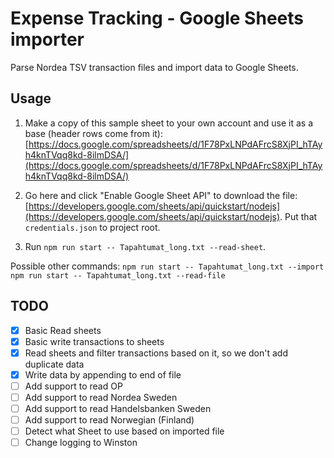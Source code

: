 # Expense Tracking - Google Sheets importer
Parse Nordea TSV transaction files and import data to Google Sheets.

## Usage
1. Make a copy of this sample sheet to your own account and use it as a base (header rows come from it): [https://docs.google.com/spreadsheets/d/1F78PxLNPdAFrcS8XjPI_hTAyh4knTVqq8kd-8ilmDSA/](https://docs.google.com/spreadsheets/d/1F78PxLNPdAFrcS8XjPI_hTAyh4knTVqq8kd-8ilmDSA/)

1. Go here and click "Enable Google Sheet API" to download the file: [https://developers.google.com/sheets/api/quickstart/nodejs](https://developers.google.com/sheets/api/quickstart/nodejs). Put that `credentials.json` to project root.

1. Run `npm run start -- Tapahtumat_long.txt --read-sheet`.

Possible other commands:
`npm run start -- Tapahtumat_long.txt --import`
`npm run start -- Tapahtumat_long.txt --read-file`


## TODO
- [x] Basic Read sheets
- [x] Basic write transactions to sheets
- [x] Read sheets and filter transactions based on it, so we don't add duplicate data
- [x] Write data by appending to end of file
- [ ] Add support to read OP
- [ ] Add support to read Nordea Sweden
- [ ] Add support to read Handelsbanken Sweden
- [ ] Add support to read Norwegian (Finland)
- [ ] Detect what Sheet to use based on imported file
- [ ] Change logging to Winston
